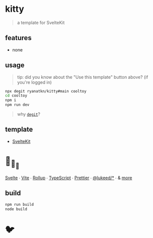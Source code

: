 # kitty

> a template for SvelteKit

## features

- none

## usage

> tip: did you know about the "Use this template" button above? (if you're logged in)

```bash
npx degit ryanatkn/kitty#main cooltoy
cd cooltoy
npm i
npm run dev
```

> why [`degit`](https://github.com/Rich-Harris/degit)?

## template

- [SvelteKit](https://kit.svelte.dev/)

# :turtle:<sub>:turtle:</sub><sub><sub>:turtle:</sub></sub>

[Svelte](https://github.com/sveltejs/svelte) ∙
[Vite](https://github.com/vitejs/vite) ∙
[Rollup](https://github.com/rollup/rollup) ∙
[TypeScript](https://github.com/microsoft/TypeScript) ∙
[Prettier](https://github.com/prettier/prettier) ∙
[@lukeed\/\*](https://github.com/lukeed) ∙
& [more](package.json)

## build

```bash
npm run build
node build
```

# 🐦
